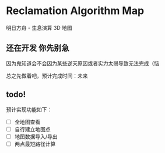 # Reclamation Algorithm Map

明日方舟 - 生息演算 3D 地图

## 还在开发 你先别急

因为鬼知道会不会因为某些逆天原因或者实力太弱导致无法完成（恼

总之先做着吧，预计完成时间：未来

## todo!

预计实现功能如下：

- [ ] 全地图查看
- [ ] 自行建立地图点
- [ ] 地图数据导入/导出
- [ ] 两点最短路径计算
